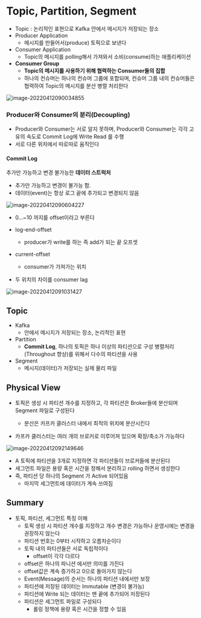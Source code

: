 # Topic, Partition, Segment

- Topic : 논리적인 표현으로 Kafka 안에서 메시지가 저장되는 장소 
- Producer Application
  - 메시지를 만들어서(produce) 토픽으로 보낸다
- Consumer Application
  - Topic의 메시지를 polling해서 가져와서 소비(consume)하는 애플리케이션
- **Consumer Group** 
  - **Topic의 메시지를 사용하기 위해 협력하는 Consumer들의 집합** 
  - 하나의 컨슈머는 하나의 컨슈머 그룹에 포합되며, 컨슈머 그룹 내의 컨슈머들은 협력하여 Topic의 메시지를 분산 병렬 처리한다 

![image-20220412090034855](C:\Users\humuson\Desktop\황수영-개인\study\kafka-study\Note\img\image-20220412090034855.png)



### Producer와  Consumer의 분리(Decoupling)

- Producer와 Consumer는 서로 알지 못하며, Producer와 Consumer는 각각 고유의 속도로 Commit Log에 Write Read 를 수행
- 서로 다른 위치에서 따로따로 움직인다



#### Commit Log

추가만 가능하고 변경 불가능한 **데이터 스트럭처** 

- 추가만 가능하고 변경이 불가능 함. 
- 데이터(event)는 항상 로그 끝에 추가되고 변경되지 않음 

![image-20220412090604227](C:\Users\humuson\Desktop\황수영-개인\study\kafka-study\Note\img\image-20220412090604227.png)

- 0...~10 까지를 offset이라고 부른다 



- log-end-offset 
  - producer가 write를 하는 즉 add가 되는 끝 오프셋 
- current-offset
  - consumer가 가져가는 위치 
- 두 위치의 차이를 consumer lag 

![image-20220412091031427](C:\Users\humuson\Desktop\황수영-개인\study\kafka-study\Note\img\image-20220412091031427.png)



## Topic

- Kafka 
  - 안에서 메시지가 저장되는 장소, 논리적인 표현
- Partition
  - **Commit Log**,  하나의 토픽은 하나 이상의 파티션으로 구성 
    병렬처리 (Throughout 향상)를 위해서 다수의 파티션을 사용 
- Segment
  - 메시지(데이터)가 저장되는 실제 물리 파일 



## Physical View 

- 토픽은 생성 시 파티션 개수를 지정하고, 각 파티션은 Broker들에 분산되며 Segment 파일로 구성된다

  - 분산은 카프카 클러스터 내에서 최적의 위치에 분산시킨다 

- 카프카 클러스터는 여러 개의 브로커로 이루어져 있으며 확장/축소가 가능하다 

  

![image-20220412092149646](C:\Users\humuson\Desktop\황수영-개인\study\kafka-study\Note\img\image-20220412092149646.png)

- A 토픽에 파티션을 3개로 지정하면 각 파티션들이 브로커들에 분산된다 
- 세그먼트 파일은 용량 혹은 시간을 정해서 분리하고 rolling 하면서 생성한다
- 즉, 파티션 당 하나의 Segment 가 Active 되어있음 
  - 마지막 세그먼트에 데이터가 계속 쓰여짐



## Summary

- 토픽, 파티션, 세그먼트 특징 이해 
  - 토픽 생성 시 파티션 개수를 지정하고 개수 변경은 가능하나 운영시에는 변경을 권장하지 않는다
  - 파티션 번호는 0부터 시작하고 오름차순이다 
  - 토픽 내의 파티션들은 서로 독립적이다 
    - offset이 각각 다르다 
  - offset은 하나의 파니션 에서만 의미를 가진다 
  - offset값은 계속 증가하고 0으로 돌아가지 않는다 
  - Event(Message)의 순서는 하나의 파티션 내에서만 보장
  - 파티션에 저장된 데이터는 Immutable (변경이 불가능) 
  - 파티션에 Write 되는 데이터는 맨 끝에 추가되어 저장된다
  - 파티션은 세그먼트 파일로 구성되다
    - 롤링 정책에 용량 혹은 시간을 정할 수 있음